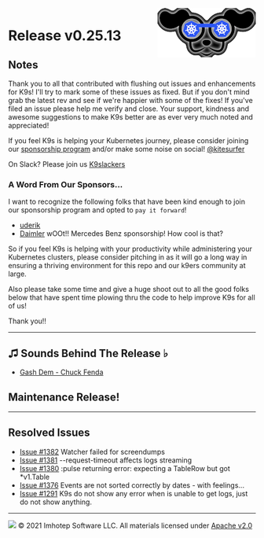 <img src="https://raw.githubusercontent.com/derailed/k9s/master/assets/k9s_small.png" align="right" width="200" height="auto"/>

# Release v0.25.13

## Notes

Thank you to all that contributed with flushing out issues and enhancements for K9s! I'll try to mark some of these issues as fixed. But if you don't mind grab the latest rev and see if we're happier with some of the fixes! If you've filed an issue please help me verify and close. Your support, kindness and awesome suggestions to make K9s better are as ever very much noted and appreciated!

If you feel K9s is helping your Kubernetes journey, please consider joining our [sponsorship program](https://github.com/sponsors/derailed) and/or make some noise on social! [@kitesurfer](https://twitter.com/kitesurfer)

On Slack? Please join us [K9slackers](https://join.slack.com/t/k9sers/shared_invite/enQtOTA5MDEyNzI5MTU0LWQ1ZGI3MzliYzZhZWEyNzYxYzA3NjE0YTk1YmFmNzViZjIyNzhkZGI0MmJjYzhlNjdlMGJhYzE2ZGU1NjkyNTM)

### A Word From Our Sponsors...

I want to recognize the following folks that have been kind enough to join our sponsorship program and opted to `pay it forward`!

* [uderik](https://github.com/uderik)
* [Daimler](https://github.com/Daimler) wOOt!! Mercedes Benz sponsorship! How cool is that?

So if you feel K9s is helping with your productivity while administering your Kubernetes clusters, please consider pitching in as it will go a long way in ensuring a thriving environment for this repo and our k9ers community at large.

Also please take some time and give a huge shoot out to all the good folks below that have spent time plowing thru the code to help improve K9s for all of us!

Thank you!!

---

## ♫ Sounds Behind The Release ♭

* [Gash Dem - Chuck Fenda](https://www.youtube.com/watch?v=Y4NSYW4wusI)

## Maintenance Release!

---

## Resolved Issues

* [Issue #1382](https://github.com/kswapd/k13s/issues/1382) Watcher failed for screendumps
* [Issue #1381](https://github.com/kswapd/k13s/issues/1381) --request-timeout affects logs streaming
* [Issue #1380](https://github.com/kswapd/k13s/issues/1380) :pulse returning error: expecting a TableRow but got *v1.Table
* [Issue #1376](https://github.com/kswapd/k13s/issues/1376) Events are not sorted correctly by dates - with feelings...
* [Issue #1291](https://github.com/kswapd/k13s/issues/1291) K9s do not show any error when is unable to get logs, just do not show anything.

---

<img src="https://raw.githubusercontent.com/derailed/k9s/master/assets/imhotep_logo.png" width="32" height="auto"/> © 2021 Imhotep Software LLC. All materials licensed under [Apache v2.0](http://www.apache.org/licenses/LICENSE-2.0)
